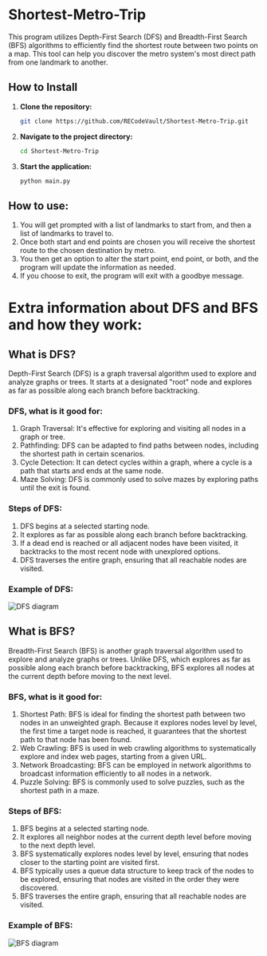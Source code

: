 # Shortest-Metro-Trip

This program utilizes Depth-First Search (DFS) and Breadth-First Search (BFS) algorithms to efficiently find the shortest route between two points on a map. This tool can help you discover the metro system's most direct path from one landmark to another.

## How to Install

1. **Clone the repository:**
    ```bash
    git clone https://github.com/RECodeVault/Shortest-Metro-Trip.git
    ```

2. **Navigate to the project directory:**
    ```bash
    cd Shortest-Metro-Trip
    ```

3. **Start the application:**
    ```bash
    python main.py
    ```

## How to use:
1. You will get prompted with a list of landmarks to start from, and then a list of landmarks to travel to.
2. Once both start and end points are chosen you will receive the shortest route to the chosen destination by metro.
3. You then get an option to alter the start point, end point, or both, and the program will update the information as needed.
4. If you choose to exit, the program will exit with a goodbye message.

# Extra information about DFS and BFS and how they work:

## What is DFS?

Depth-First Search (DFS) is a graph traversal algorithm used to explore and analyze graphs or trees. It starts at a designated "root" node and explores as far as possible along each branch before backtracking.

### DFS, what is it good for:

1. Graph Traversal: It's effective for exploring and visiting all nodes in a graph or tree.
2. Pathfinding: DFS can be adapted to find paths between nodes, including the shortest path in certain scenarios.
3. Cycle Detection: It can detect cycles within a graph, where a cycle is a path that starts and ends at the same node.
4. Maze Solving: DFS is commonly used to solve mazes by exploring paths until the exit is found.

### Steps of DFS:

1. DFS begins at a selected starting node.
2. It explores as far as possible along each branch before backtracking.
3. If a dead end is reached or all adjacent nodes have been visited, it backtracks to the most recent node with unexplored options.
4. DFS traverses the entire graph, ensuring that all reachable nodes are visited.

### Example of DFS:
![DFS diagram](https://www.interviewbit.com/blog/wp-content/uploads/2021/12/DFS-Algorithm-800x620.png)


## What is BFS?

Breadth-First Search (BFS) is another graph traversal algorithm used to explore and analyze graphs or trees. Unlike DFS, which explores as far as possible along each branch before backtracking, BFS explores all nodes at the current depth before moving to the next level.

### BFS, what is it good for:

1. Shortest Path: BFS is ideal for finding the shortest path between two nodes in an unweighted graph. Because it explores nodes level by level, the first time a target node is reached, it guarantees that     the shortest path to that node has been found.
2. Web Crawling: BFS is used in web crawling algorithms to systematically explore and index web pages, starting from a given URL.
3. Network Broadcasting: BFS can be employed in network algorithms to broadcast information efficiently to all nodes in a network.
4. Puzzle Solving: BFS is commonly used to solve puzzles, such as the shortest path in a maze.

### Steps of BFS:

1. BFS begins at a selected starting node.
2. It explores all neighbor nodes at the current depth level before moving to the next depth level.
3. BFS systematically explores nodes level by level, ensuring that nodes closer to the starting point are visited first.
4. BFS typically uses a queue data structure to keep track of the nodes to be explored, ensuring that nodes are visited in the order they were discovered.
5. BFS traverses the entire graph, ensuring that all reachable nodes are visited.

### Example of BFS:
![BFS diagram](https://cdn.hackr.io/uploads/posts/attachments/41Y3Tl3kaPqGDVBPKFjJ1dYYrA33iss48iMklm7h.png)
